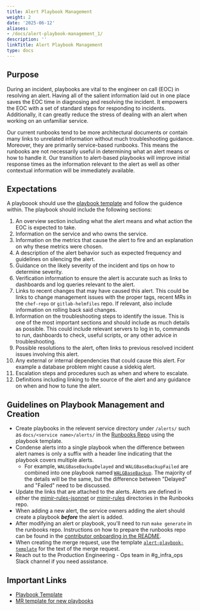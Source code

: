 ```yaml
---
title: Alert Playbook Management
weight: 2
date: '2025-06-12'
aliases:
- /docs/alert-playbook-management_1/
description: ''
linkTitle: Alert Playbook Management
type: docs
---
```


## Purpose

During an incident, playbooks are vital to the engineer on call (EOC) in resolving an alert. Having all of the salient information laid out in one place saves the EOC time in diagnosing and resolving the incident. It empowers the EOC with a set of standard steps for responding to incidents. Additionally, it can greatly reduce the stress of dealing with an alert when working on an unfamiliar service.

Our current runbooks tend to be more architectural documents or contain many links to unrelated information without much troubleshooting guidance. Moreover, they are primarily service-based runbooks. This means the runbooks are not necessarily useful in determining what an alert means or how to handle it. Our transition to alert-based playbooks will improve initial response times as the information relevant to the alert as well as other contextual information will be immediately available.

## Expectations

A playboook should use the [playbook template](https://gitlab.com/gitlab-com/runbooks/-/blob/master/docs/template-alert-playbook.md) and follow the guidence within. The playbook should include the following sections:

1. An overview section including what the alert means and what action the EOC is expected to take.
2. Information on the service and who owns the service.
3. Information on the metrics that cause the alert to fire and an explanation on why these metrics were chosen.
4. A description of the alert behavior such as expected frequency and guidelines on silencing the alert.
5. Guidance on the likely severity of the incident and tips on how to determine severity.
6. Verification information to ensure the alert is accurate such as links to dashboards and log queries relevant to the alert.
7. Links to recent changes that may have caused this alert. This could be links to change management issues with the proper tags, recent MRs in the `chef-repo` or `gitlab-helmfiles` repo. If relevant, also include information on rolling back said changes.
8. Information on the troubleshooting steps to identify the issue. This is one of the most important sections and should include as much details as possible. This could include relevant servers to log in to, commands to run, dashboards to check, useful scripts, or any other advice in troubleshooting.
9. Possible resolutions to the alert, often links to previous resolved incident issues involving this alert.
10. Any external or internal dependencies that could cause this alert. For example a database problem might cause a sidekiq alert.
11. Escalation steps and procedures such as when and where to escalate.
12. Definitions including linking to the source of the alert and any guidance on when and how to tune the alert.

## Guidelines on Playbook Management and Creation

- Create playbooks in the relevent service directory under `/alerts/` such as `docs/<service name>/alerts/` in the [Runbooks Repo](https://gitlab.com/gitlab-com/runbooks) using the playbook template.
- Condense alerts into a single playbook when the difference between alert names is only a suffix with a header line indicating that the playbook covers multiple alerts.
  - For example, `WALGBaseBackupDelayed` and `WALGBaseBackupFailed` are combined into one playbook named [`WALGBaseBackup`](https://gitlab.com/gitlab-com/runbooks/-/blob/master/docs/patroni/alerts/walgBaseBackup.md). The majority of the details will be the same, but the difference between "Delayed" and "Failed" need to be discussed.
- Update the links that are attached to the alerts. Alerts are defined in either the [mimir-rules-jsonnet](https://gitlab.com/gitlab-com/runbooks/-/tree/master/mimir-rules-jsonnet) or [mimir-rules](https://gitlab.com/gitlab-com/runbooks/-/tree/master/mimir-rules) directories in the Runbooks repo.
- When adding a new alert, the service owners adding the alert should create a playbook ***before*** the alert is added.
- After modifying an alert or playbook, you'll need to run `make generate` in the runbooks repo. Instructions on how to prepare the runbooks repo can be found in the [contributor onboarding in the README](https://gitlab.com/gitlab-com/runbooks/-/tree/master#contributor-onboarding).
- When creating the merge request, use the template [`alert-playbook-template`](https://gitlab.com/gitlab-com/runbooks/-/blob/master/.gitlab/merge_request_templates/alert-playbook-template.md) for the text of the merge request.
- Reach out to the Production Engineering - Ops team in #g_infra_ops Slack channel if you need assistance.

## Important Links

- [Playbook Template](https://gitlab.com/gitlab-com/runbooks/-/blob/master/docs/template-alert-playbook.md)
- [MR template for new playbooks](https://gitlab.com/gitlab-com/runbooks/-/blob/master/.gitlab/merge_request_templates/alert-playbook-template.md)
